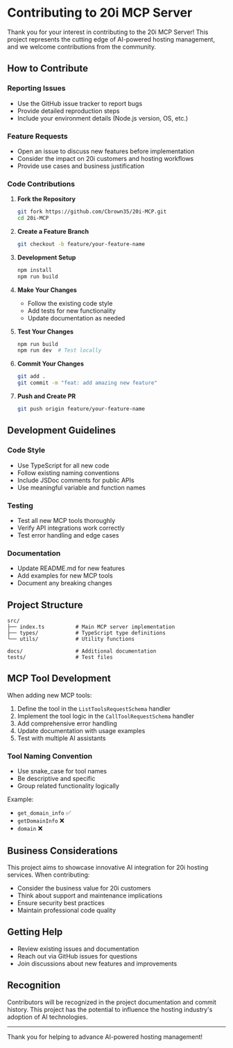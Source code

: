 # Contributing to 20i MCP Server

Thank you for your interest in contributing to the 20i MCP Server! This project represents the cutting edge of AI-powered hosting management, and we welcome contributions from the community.

## How to Contribute

### Reporting Issues
- Use the GitHub issue tracker to report bugs
- Provide detailed reproduction steps
- Include your environment details (Node.js version, OS, etc.)

### Feature Requests
- Open an issue to discuss new features before implementation
- Consider the impact on 20i customers and hosting workflows
- Provide use cases and business justification

### Code Contributions

1. **Fork the Repository**
   ```bash
   git fork https://github.com/Cbrown35/20i-MCP.git
   cd 20i-MCP
   ```

2. **Create a Feature Branch**
   ```bash
   git checkout -b feature/your-feature-name
   ```

3. **Development Setup**
   ```bash
   npm install
   npm run build
   ```

4. **Make Your Changes**
   - Follow the existing code style
   - Add tests for new functionality
   - Update documentation as needed

5. **Test Your Changes**
   ```bash
   npm run build
   npm run dev  # Test locally
   ```

6. **Commit Your Changes**
   ```bash
   git add .
   git commit -m "feat: add amazing new feature"
   ```

7. **Push and Create PR**
   ```bash
   git push origin feature/your-feature-name
   ```

## Development Guidelines

### Code Style
- Use TypeScript for all new code
- Follow existing naming conventions
- Include JSDoc comments for public APIs
- Use meaningful variable and function names

### Testing
- Test all new MCP tools thoroughly
- Verify API integrations work correctly
- Test error handling and edge cases

### Documentation
- Update README.md for new features
- Add examples for new MCP tools
- Document any breaking changes

## Project Structure

```
src/
├── index.ts          # Main MCP server implementation
├── types/            # TypeScript type definitions
└── utils/            # Utility functions

docs/                 # Additional documentation
tests/                # Test files
```

## MCP Tool Development

When adding new MCP tools:

1. Define the tool in the `ListToolsRequestSchema` handler
2. Implement the tool logic in the `CallToolRequestSchema` handler
3. Add comprehensive error handling
4. Update documentation with usage examples
5. Test with multiple AI assistants

### Tool Naming Convention
- Use snake_case for tool names
- Be descriptive and specific
- Group related functionality logically

Example:
- `get_domain_info` ✅
- `getDomainInfo` ❌
- `domain` ❌

## Business Considerations

This project aims to showcase innovative AI integration for 20i hosting services. When contributing:

- Consider the business value for 20i customers
- Think about support and maintenance implications
- Ensure security best practices
- Maintain professional code quality

## Getting Help

- Review existing issues and documentation
- Reach out via GitHub issues for questions
- Join discussions about new features and improvements

## Recognition

Contributors will be recognized in the project documentation and commit history. This project has the potential to influence the hosting industry's adoption of AI technologies.

---

Thank you for helping to advance AI-powered hosting management!